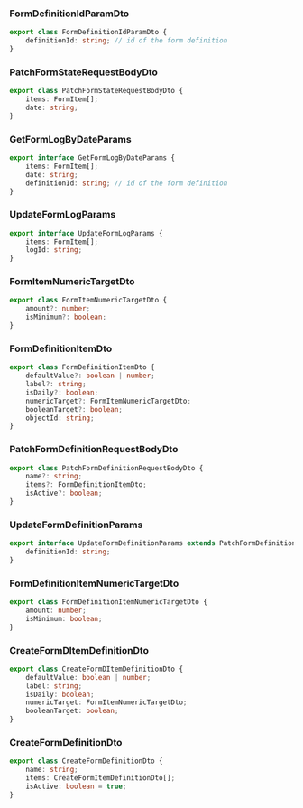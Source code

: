 ### FormDefinitionIdParamDto

```ts
export class FormDefinitionIdParamDto {
	definitionId: string; // id of the form definition
}
```

### PatchFormStateRequestBodyDto

```ts
export class PatchFormStateRequestBodyDto {
	items: FormItem[];
	date: string;
}
```

### GetFormLogByDateParams

```ts
export interface GetFormLogByDateParams {
	items: FormItem[];
	date: string;
	definitionId: string; // id of the form definition
}
```

### UpdateFormLogParams

```ts
export interface UpdateFormLogParams {
	items: FormItem[];
	logId: string;
}
```

### FormItemNumericTargetDto

```ts
export class FormItemNumericTargetDto {
	amount?: number;
	isMinimum?: boolean;
}
```

### FormDefinitionItemDto

```ts
export class FormDefinitionItemDto {
	defaultValue?: boolean | number;
	label?: string;
	isDaily?: boolean;
	numericTarget?: FormItemNumericTargetDto;
	booleanTarget?: boolean;
	objectId: string;
}
```

### PatchFormDefinitionRequestBodyDto

```ts
export class PatchFormDefinitionRequestBodyDto {
	name?: string;
	items?: FormDefinitionItemDto;
	isActive?: boolean;
}
```

### UpdateFormDefinitionParams

```ts
export interface UpdateFormDefinitionParams extends PatchFormDefinitionRequestBodyDto {
	definitionId: string;
}
```

### FormDefinitionItemNumericTargetDto

```ts
export class FormDefinitionItemNumericTargetDto {
	amount: number;
	isMinimum: boolean;
}
```

### CreateFormDItemDefinitionDto

```ts
export class CreateFormDItemDefinitionDto {
	defaultValue: boolean | number;
	label: string;
	isDaily: boolean;
	numericTarget: FormItemNumericTargetDto;
	booleanTarget: boolean;
}
```

### CreateFormDefinitionDto

```ts
export class CreateFormDefinitionDto {
	name: string;
	items: CreateFormItemDefinitionDto[];
	isActive: boolean = true;
}
```